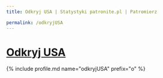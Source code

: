 ```yaml
---
title: Odkryj USA | Statystyki patronite.pl | Patromierz

permalink: /odkryjUSA
---
```


# [Odkryj USA](https://patronite.pl/odkryjUSA)

{% include profile.md name="odkryjUSA" prefix="o" %}
